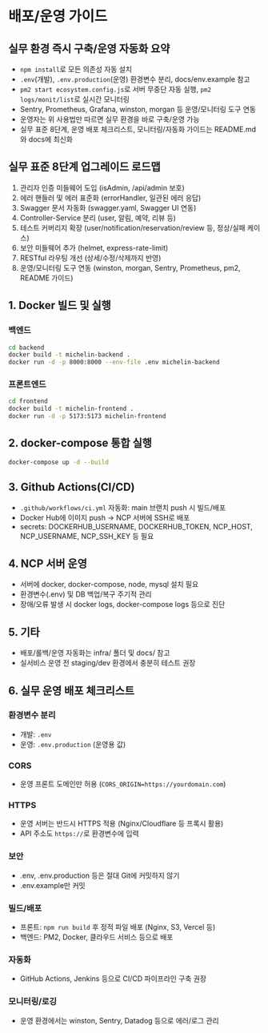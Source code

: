 # 배포/운영 가이드

## 실무 환경 즉시 구축/운영 자동화 요약
- `npm install`로 모든 의존성 자동 설치
- `.env`(개발), `.env.production`(운영) 환경변수 분리, docs/env.example 참고
- `pm2 start ecosystem.config.js`로 서버 무중단 자동 실행, `pm2 logs/monit/list`로 실시간 모니터링
- Sentry, Prometheus, Grafana, winston, morgan 등 운영/모니터링 도구 연동
- 운영자는 위 사용법만 따르면 실무 환경을 바로 구축/운영 가능
- 실무 표준 8단계, 운영 배포 체크리스트, 모니터링/자동화 가이드는 README.md와 docs에 최신화

## 실무 표준 8단계 업그레이드 로드맵
1. 관리자 인증 미들웨어 도입 (isAdmin, /api/admin 보호)
2. 에러 핸들러 및 에러 표준화 (errorHandler, 일관된 에러 응답)
3. Swagger 문서 자동화 (swagger.yaml, Swagger UI 연동)
4. Controller-Service 분리 (user, 알림, 예약, 리뷰 등)
5. 테스트 커버리지 확장 (user/notification/reservation/review 등, 정상/실패 케이스)
6. 보안 미들웨어 추가 (helmet, express-rate-limit)
7. RESTful 라우팅 개선 (상세/수정/삭제까지 반영)
8. 운영/모니터링 도구 연동 (winston, morgan, Sentry, Prometheus, pm2, README 가이드)

## 1. Docker 빌드 및 실행

### 백엔드
```bash
cd backend
docker build -t michelin-backend .
docker run -d -p 8000:8000 --env-file .env michelin-backend
```

### 프론트엔드
```bash
cd frontend
docker build -t michelin-frontend .
docker run -d -p 5173:5173 michelin-frontend
```

## 2. docker-compose 통합 실행
```bash
docker-compose up -d --build
```

## 3. Github Actions(CI/CD)
- `.github/workflows/ci.yml` 자동화: main 브랜치 push 시 빌드/배포
- Docker Hub에 이미지 push → NCP 서버에 SSH로 배포
- secrets: DOCKERHUB_USERNAME, DOCKERHUB_TOKEN, NCP_HOST, NCP_USERNAME, NCP_SSH_KEY 등 필요

## 4. NCP 서버 운영
- 서버에 docker, docker-compose, node, mysql 설치 필요
- 환경변수(.env) 및 DB 백업/복구 주기적 관리
- 장애/오류 발생 시 docker logs, docker-compose logs 등으로 진단

## 5. 기타
- 배포/롤백/운영 자동화는 infra/ 폴더 및 docs/ 참고
- 실서비스 운영 전 staging/dev 환경에서 충분히 테스트 권장

## 6. 실무 운영 배포 체크리스트

### 환경변수 분리
- 개발: `.env`
- 운영: `.env.production` (운영용 값)

### CORS
- 운영 프론트 도메인만 허용 (`CORS_ORIGIN=https://yourdomain.com`)

### HTTPS
- 운영 서버는 반드시 HTTPS 적용 (Nginx/Cloudflare 등 프록시 활용)
- API 주소도 `https://`로 환경변수에 입력

### 보안
- .env, .env.production 등은 절대 Git에 커밋하지 않기
- .env.example만 커밋

### 빌드/배포
- 프론트: `npm run build` 후 정적 파일 배포 (Nginx, S3, Vercel 등)
- 백엔드: PM2, Docker, 클라우드 서비스 등으로 배포

### 자동화
- GitHub Actions, Jenkins 등으로 CI/CD 파이프라인 구축 권장

### 모니터링/로깅
- 운영 환경에서는 winston, Sentry, Datadog 등으로 에러/로그 관리 
